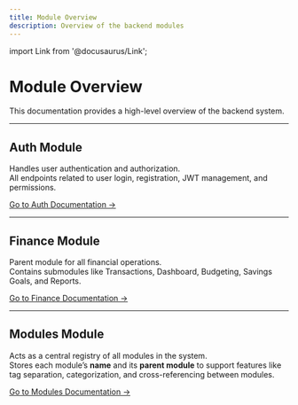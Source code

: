 ```yaml
---
title: Module Overview
description: Overview of the backend modules
---
```


import Link from '@docusaurus/Link';

# Module Overview

This documentation provides a high-level overview of the backend system.

---

## Auth Module

Handles user authentication and authorization.  
All endpoints related to user login, registration, JWT management, and permissions.

[Go to Auth Documentation →](/docs/Backend/Overview/Auth)

---

## Finance Module

Parent module for all financial operations.  
Contains submodules like Transactions, Dashboard, Budgeting, Savings Goals, and Reports.

[Go to Finance Documentation →](/docs/Backend/Overview/Finance)

---

## Modules Module

Acts as a central registry of all modules in the system.  
Stores each module’s **name** and its **parent module** to support features like tag separation, categorization, and cross-referencing between modules.

[Go to Modules Documentation →](/docs/Backend/Overview/Modules)
